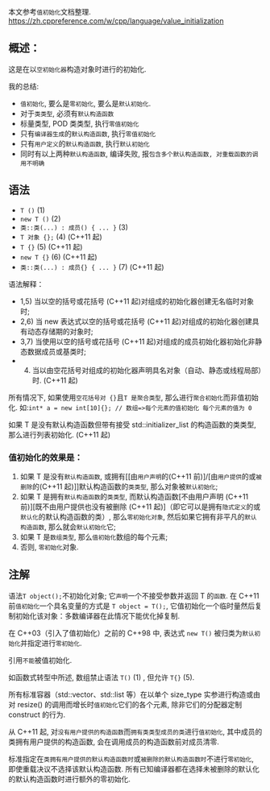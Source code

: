 本文参考`值初始化`文档整理.
https://zh.cppreference.com/w/cpp/language/value_initialization

## 概述：

这是在以`空初始化器`构造对象时进行的初始化.

我的总结:

- `值初始化`, 要么是`零初始化`, 要么是`默认初始化`.
- 对于`类类型`, 必须有`默认构造函数`
- 标量类型, POD 类类型, 执行`零值初始化`
- 只有`编译器生成`的`默认构造函数`, 执行`零值初始化`
- 只有`用户定义`的`默认构造函数`, 执行`默认初始化`
- 同时有以上两种`默认构造函数`, 编译失败, 报`包含多个默认构造函数, 对重载函数的调用不明确`

## 语法

- `T ()` (1)
- `new T ()` (2)
- `类::类(...) : 成员() { ... }` (3)
- `T 对象 {};` (4) (C++11 起)
- `T {}` (5) (C++11 起)
- `new T {}` (6) (C++11 起)
- `类::类(...) : 成员{} { ... }` (7) (C++11 起)

语法解释：

- 1,5) 当以空的括号或花括号 (C++11 起)对组成的初始化器创建无名临时对象时;
- 2,6) 当 new 表达式以空的括号或花括号 (C++11 起)对组成的初始化器创建具有动态存储期的对象时;
- 3,7) 当使用以空的括号或花括号 (C++11 起)对组成的成员初始化器初始化非静态数据成员或基类时;
- 4. 当以由空花括号对组成的初始化器声明具名对象（自动、静态或线程局部）时. (C++11 起)

所有情况下, 如果使用`空花括号对 {}`且`T 是聚合类型`, 那么进行`聚合初始化`而非值初始化. 如:`int* a = new int[10]{}; // 数组=>每个元素的值初始化 每个元素的值为 0`

如果 T 是没有默认构造函数但带有接受 std::initializer_list 的构造函数的类类型, 那么进行列表初始化. (C++11 起)

### 值初始化的效果是：

1. 如果 T 是没有`默认构造函数`, 或拥有[[由`用户声明`的(C++11 前)]/[由`用户提供`的或`被删除`的(C++11 起)]]默认构造函数的`类类型`, 那么对象被`默认初始化`;
2. 如果 T 是拥有`默认构造函数`的`类类型`, 而默认构造函数[不由用户声明 (C++11 前)][既不由用户提供也没有被删除 (C++11 起)]（即它可以是拥有`隐式定义`的或`默认化`的默认构造函数的类）, 那么`零初始化对象`, 然后如果它拥有非平凡的`默认构造函数`, 那么就会`默认初始化`它;
3. 如果 T 是`数组类型`, 那么`值初始化`数组的每个元素;
4. 否则, `零初始化`对象.

## 注解

语法`T object();`不初始化对象; 它`声明`一个不接受参数并返回 T 的`函数`. 在 C++11 前`值初始化`一个具名变量的方式是 `T object = T();`, 它值初始化一个临时量然后复制初始化该对象：多数编译器在此情况下能优化掉复制.

在 C++03（引入了值初始化）之前的 C++98 中, 表达式 `new T()` 被归类为`默认初始化`并指定进行`零初始化`.

引用`不能`被值初始化.

如函数式转型中所述, 数组禁止语法 `T()` (1) , 但允许 `T{}` (5).

所有标准容器（std::vector、std::list 等）在以单个 size_type 实参进行构造或由对 resize() 的调用而增长时`值初始化`它们的各个元素, 除非它们的分配器定制 construct 的行为.

从 C++11 起, 对`没有用户提供的构造函数`而`拥有类类型成员的类`进行`值初始化`, 其中成员的类拥有用户提供的构造函数, 会在调用成员的构造函数前对成员清零.

标准指定在`类拥有用户提供的默认构造函数时`或`被删除的默认构造函数时`不进行`零初始化`, 即使重载决议不选择该默认构造函数. 所有已知编译器都在选择未被删除的默认化的默认构造函数时进行额外的零初始化.
